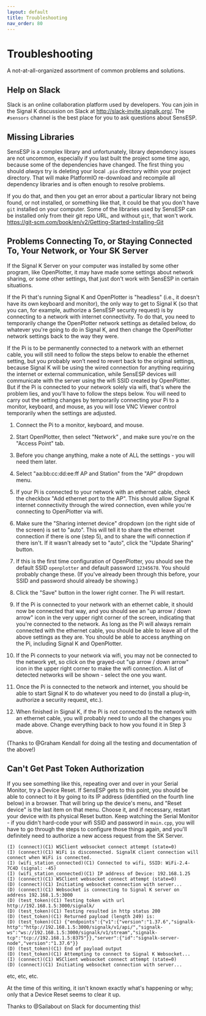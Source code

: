 ```yaml
---
layout: default
title: Troubleshooting
nav_order: 80
---
```


# Troubleshooting

A not-at-all-organized assortment of common problems and solutions.

## Help on Slack

Slack is an online collaboration platform used by developers. You can join in the Signal K discussion on Slack at
http://slack-invite.signalk.org/. The `#sensors` channel is the best place for you to ask questions about SensESP.

## Missing Libraries

SensESP is a complex library and unfortunately, library dependency issues are not uncommon, especially if you last built the project some time ago, because some of the dependencies have changed. The first thing you should _always_ try is deleting your local `.pio` directory within your project directory. That will make PlatformIO re-download and recompile all dependency libraries and is often enough to resolve problems.

If you do that, and then you get an error about a particular library not being found, or not installed, or something like that, it could be that you don't have `git` installed on your computer. Some of the libraries used by SensESP can be installed only from their git repo URL, and without `git`, that won't work.
https://git-scm.com/book/en/v2/Getting-Started-Installing-Git

## Problems Connecting To, or Staying Connected To, Your Network, or Your SK Server

If the Signal K Server on your computer was installed by some other program, like OpenPlotter, it may have made some settings about network sharing, or some other settings, that just don't work with SensESP in certain situations.

If the Pi that's running Signal K and OpenPlotter is "headless" (i.e., it doesn't have its own keyboard and monitor), the only way to get to Signal K (so that you can, for example, authorize a SensESP security request) is by connecting to a network with internet connectivity. To do that, you need to temporarily change the OpenPlotter network settings as detailed below, do whatever you're going to do in Signal K, and then change the OpenPlotter network settings back to the way they were.

If the Pi is to be permanently connected to a network with an ethernet cable, you will still need to follow the steps below to enable the ethernet setting, but you probably won’t need to revert back to the original settings, because Signal K will be using the wired connection for anything requiring the internet or external communication, while SensESP devices will communicate with the server using the wifi SSID created by OpenPlotter. But if the Pi is connected to your network solely via wifi, that's where the problem lies, and you'll have to follow the steps below. You will need to carry out the setting changes by temporarily connecting your Pi to a monitor, keyboard, and mouse, as you will lose VNC Viewer control temporarily when the settings are adjusted.

1. Connect the Pi to a monitor, keyboard, and mouse.

2. Start OpenPlotter, then select "Network” , and make sure you're on the "Access Point" tab.

3. Before you change anything, make a note of ALL the settings - you will need them later.

4. Select "aa:bb:cc:dd:ee:ff AP and Station" from the "AP" dropdown menu.

5. If your Pi is connected to your network with an ethernet cable, check the checkbox "Add ethernet port to the AP". This should allow Signal K internet connectivity through the wired connection, even while you're connecting to OpenPlotter via wifi.

6. Make sure the "Sharing internet device" dropdown (on the right side of the screen) is set to "auto". This will tell it to share the ethernet connection if there is one (step 5), and to share the wifi connection if there isn't. If it wasn't already set to "auto", click the "Update Sharing" button.

7. If this is the first time configuration of OpenPlotter, you should see the default SSID `openplotter` and default password `12345678`. You should probably change these. (If you've already been through this before, your SSID and password should already be showing.)

8. Click the "Save" button in the lower right corner. The Pi will restart.

9. If the Pi is connected to your network with an ethernet cable, it should now be connected that way, and you should see an "up arrow / down arrow" icon in the very upper right corner of the screen, indicating that you're connected to the network. As long as the Pi will always remain connected with the ethernet cable, you should be able to leave all of the above settings as they are. You should be able to access anything on the Pi, including Signal K and OpenPlotter.

10. If the Pi connects to your network via wifi, you may not be connected to the network yet, so click on the grayed-out "up arrow / down arrow" icon in the upper right corner to make the wifi connection. A list of detected networks will be shown - select the one you want.

11. Once the Pi is connected to the network and internet, you should be able to start Signal K to do whatever you need to do (install a plug-in, authorize a security request, etc.).

12. When finished in Signal K, if the Pi is not connected to the network with an ethernet cable, you will probably need to undo all the changes you made above. Change everything back to how you found it in Step 3 above.

(Thanks to @Graham Kendall for doing all the testing and documentation of the above!)

## Can't Get Past Token Authorization

If you see something like this, repeating over and over in your Serial Monitor, try a Device Reset. If SensESP gets to this point, you should be able to connect to it by going to its IP address (identified on the fourth line below) in a browser. That will bring up the device's menu, and "Reset device" is the last item on that menu. Choose it, and if necessary, restart your device with its physical Reset button. Keep watching the Serial Monitor - if you didn't hard-code your wifi SSID and password in `main.cpp`, you will have to go through the steps to configure those things again, and you'll definitely need to authorize a new access request from the SK Server.

```text
(I) (connect)(C1) WSClient websocket connect attempt (state=0)
(I) (connect)(C1) WiFi is disconnected. SignalK client connection will connect when WiFi is connected.
(I) (wifi_station_connected)(C1) Connected to wifi, SSID: WiFi-2.4-7C4D (signal: -45)
(I) (wifi_station_connected)(C1) IP address of Device: 192.168.1.25
(I) (connect)(C1) WSClient websocket connect attempt (state=0)
(D) (connect)(C1) Initiating websocket connection with server...
(D) (connect)(C1) Websocket is connecting to Signal K server on address 192.168.1.5:3000
(D) (test_token)(C1) Testing token with url http://192.168.1.5:3000/signalk/
(D) (test_token)(C1) Testing resulted in http status 200
(D) (test_token)(C1) Returned payload (length 249) is:
(D) (test_token)(C1) {"endpoints":{"v1":{"version":"1.37.6","signalk-http":"http://192.168.1.5:3000/signalk/v1/api/","signalk-ws":"ws://192.168.1.5:3000/signalk/v1/stream","signalk-tcp":"tcp://192.168.1.5:8375"}},"server":{"id":"signalk-server-node","version":"1.37.6"}}
(D) (test_token)(C1) End of payload output
(D) (test_token)(C1) Attempting to connect to Signal K Websocket...
(I) (connect)(C1) WSClient websocket connect attempt (state=0)
(D) (connect)(C1) Initiating websocket connection with server...
```

etc, etc, etc.

At the time of this writing, it isn't known exactly what's happening or why; only that a Device Reset seems to clear it up.

Thanks to @Sailabout on Slack for documenting this!
